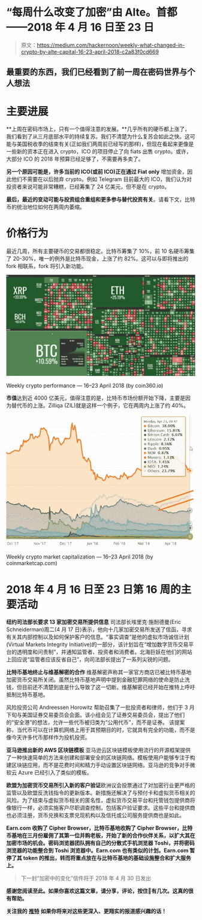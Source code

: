 # “每周什么改变了加密”由 Alte。首都——2018 年 4 月 16 日至 23 日

> 原文：<https://medium.com/hackernoon/weekly-what-changed-in-crypto-by-alte-capital-16-23-april-2018-c2a83f0cd669>

## 最重要的东西，我们已经看到了前一周在密码世界与个人想法

# **主要进展**

**上周在密码市场上，只有一个值得注意的发展。**几乎所有的硬币都上涨了，我们看到了从三月底部水平的持续复苏。我们不清楚为什么复苏会如此之快。这可能与美国税收季的结束有关(正如我们两周前已经写的那样)，但现在看起来更像是一些新的资本正在进入 crypto，ICO 的项目停止了向 fiats 出售 crypto。或许，大部分 ICO 的 2018 年预算已经足够了，不需要再多卖了。

**另一个原因可能是，许多当前的 ICO(或前 ICO)正在通过 Fiat only** 增加资金，因此他们不需要在以后抛弃 crypto。例如 Telegram 目前最大的 ICO，我们认为对投资者来说可能非常糟糕，已经筹集了 24 亿美元，但不是在 crypto。

**最后，最近的变动可能与投资组合重组和更多参与替代投资有关**。请看下文，比特币的统治地位如何在两周内萎缩。

# 价格行为

最近几周，所有主要硬币的交易都很稳定。比特币筹集了 10%，前 10 名硬币筹集了 20-30%，唯一的例外是比特币现金，上涨了约 82%。这可以与即将推出的 fork 相联系，fork 将引入新功能。

![](img/81402eb9de820a09c4a754b50a4dba13.png)

Weekly crypto performance — 16–23 April 2018 (by coin360.io)

**市值**达到近 4000 亿美元，值得注意的是，比特币市场份额开始下降，主要是因为替代币的上涨。Zilliqa (ZIL)就是这样一个例子，它在两周内上涨了约 40%。

![](img/5c28256ee6757558991d1dd103e9d64a.png)

Weekly crypto market capitalization — 16–23 April 2018 (by coinmarketcap.com)

# 2018 年 4 月 16 日至 23 日第 16 周的主要活动

**纽约司法部长要求 13 家加密交易所提供信息**
司法部长埃里克·施耐德曼(Eric Schneiderman)周二(4 月 17 日)表示，他向十几家加密交易所发送了信函，寻求有关其内部控制以及如何保护客户的信息。“事实调查”是他的虚拟市场诚信计划(Virtual Markets Integrity Initiative)的一部分，该计划旨在“增加数字货币交易平台的透明度和问责制”，并通知监管者、投资者和消费者。北海巨妖在他们的网站上回应说“监管者应该反省自己”，向司法部长提出了一系列尖锐的问题。

**比特币基地终止与维基解密的合作** 维基解密声称其一家官方商店已被比特币基地加密货币交易所关闭。虽然比特币基地声明中提到金融犯罪网络的使命是防止洗钱，但目前还不清楚到底是什么导致了这一切断。维基解密已经开始在推特上呼吁抵制比特币基地。

风险投资公司 Andreessen Horowitz 帮助召集了一批投资者和律师，他们于 3 月下旬与美国证券交易委员会会面。该小组会见了证券交易委员会，提出了他们的“安全港”的想法，允许一些代币被归类为“公用代币”，而不是证券。
该提案称，当代币可以在计算机网络上用于其预期目的时，它就具有完全的功能，而不是像今天许多代币那样作为投机投资。

**亚马逊推出新的 AWS 区块链模板** 亚马逊云区块链模板使用流行的开源框架提供了一种快速简单的方法来创建和部署安全的区块链网络。模板使用户能够专注于构建区块链应用，而不是花费时间和精力手动设置区块链网络。亚马逊的竞争对手微软云 Azure 已经引入了类似的模板。

**欧盟为加密货币交易所引入新的客户验证**欧洲议会投票通过了对加密行业更严格的监管以及欧盟反洗钱指令的更新版本。新措施还解决了与预付卡和虚拟货币相关的风险。为了结束与虚拟货币相关的匿名性，虚拟货币交易平台和托管钱包提供商将像银行一样，必须实施客户尽职调查控制，包括客户验证要求。这些平台和提供商也必须注册，货币兑换和支票兑现机构以及信托或公司服务提供商也是如此。

**Earn.com 收购了 Cipher Browser，比特币基地收购了 Cipher Browser，比特币基地在三月份雇佣了其第一位并购老板，开始了新的合作伙伴关系，以扩大其在加密市场的机会。密码浏览器团队拥有自己的分散式手机浏览器 Toshi，并将密码浏览器的功能整合到 Toshi 浏览器中。Earn.com 也有类似的计划。Earn.com 暂停了其 token 的推出，转而将重点放在与比特币基地的基础设施整合和扩大服务上。**

> 下一封“加密中的变化”信件将于 2018 年 4 月 30 日发出

**感谢您阅读至此。如果你喜欢这篇文章，请分享，评论，按住👏有几次。这真的很有帮助。**

**关注我的** [**推特**](https://twitter.com/Alte_Capital) **如果你将来对这些更深入、更翔实的报道感兴趣的话！**